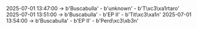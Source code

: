 2025-07-01 13:47:00 -> b'Buscabulla' - b'unknown' - b'T\xc3\xa1rtaro'
2025-07-01 13:51:00 -> b'Buscabulla' - b'EP II' - b'Tit\xc3\xa1n'
2025-07-01 13:54:00 -> b'Buscabulla' - b'EP II' - b'Perd\xc3\xb3n'
